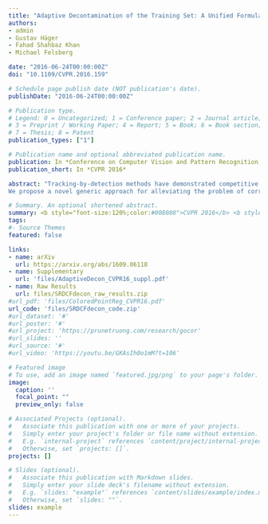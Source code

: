 ```yaml
---
title: "Adaptive Decontamination of the Training Set: A Unified Formulation for Discriminative Visual Tracking"
authors:
- admin
- Gustav Häger
- Fahad Shahbaz Khan
- Michael Felsberg

date: "2016-06-24T00:00:00Z"
doi: "10.1109/CVPR.2016.159"

# Schedule page publish date (NOT publication's date).
publishDate: "2016-06-24T00:00:00Z"

# Publication type.
# Legend: 0 = Uncategorized; 1 = Conference paper; 2 = Journal article;
# 3 = Preprint / Working Paper; 4 = Report; 5 = Book; 6 = Book section;
# 7 = Thesis; 8 = Patent
publication_types: ["1"]

# Publication name and optional abbreviated publication name.
publication: In *Conference on Computer Vision and Pattern Recognition, CVPR 2016*
publication_short: In *CVPR 2016*

abstract: "Tracking-by-detection methods have demonstrated competitive performance in recent years. In these approaches, the tracking model heavily relies on the quality of the training set. Due to the limited amount of labeled training data, additional samples need to be extracted and labeled by the tracker itself. This often leads to the inclusion of corrupted training samples, due to occlusions, misalignments and other perturbations. Existing tracking-by-detection methods either ignore this problem, or employ a separate component for managing the training set.
We propose a novel generic approach for alleviating the problem of corrupted training samples in tracking-by-detection frameworks. Our approach dynamically manages the training set by estimating the quality of the samples. Contrary to existing approaches, we propose a unified formulation by minimizing a single loss over both the target appearance model and the sample quality weights. The joint formulation enables corrupted samples to be down-weighted while increasing the impact of correct ones. Experiments are performed on three benchmarks: OTB-2015 with 100 videos, VOT-2015 with 60 videos, and Temple-Color with 128 videos. On the OTB-2015, our unified formulation significantly improves the baseline, with a gain of 3.8% in mean overlap precision. Finally, our method achieves state-of-the-art results on all three datasets. "

# Summary. An optional shortened abstract.
summary: <b style="font-size:120%;color:#008080">CVPR 2016</b> <b style="font-size:120%;color:#E08040"></b><br> A unified formulation for alleviating the problem of corrupted training samples in tracking-by-detection methods.
tags:
#- Source Themes
featured: false

links:
- name: arXiv
  url: https://arxiv.org/abs/1609.06118
- name: Supplementary
  url: 'files/AdaptiveDecon_CVPR16_suppl.pdf'
- name: Raw Results
  url: files/SRDCFdecon_raw_results.zip
#url_pdf: 'files/ColoredPointReg_CVPR16.pdf'
url_code: 'files/SRDCFdecon_code.zip'
#url_dataset: '#'
#url_poster: '#'
#url_project: 'https://prunetruong.com/research/gocor'
#url_slides: ''
#url_source: '#'
#url_video: 'https://youtu.be/GKAsIh0o1mM?t=106'

# Featured image
# To use, add an image named `featured.jpg/png` to your page's folder. 
image:
  caption: ''
  focal_point: ""
  preview_only: false

# Associated Projects (optional).
#   Associate this publication with one or more of your projects.
#   Simply enter your project's folder or file name without extension.
#   E.g. `internal-project` references `content/project/internal-project/index.md`.
#   Otherwise, set `projects: []`.
projects: []

# Slides (optional).
#   Associate this publication with Markdown slides.
#   Simply enter your slide deck's filename without extension.
#   E.g. `slides: "example"` references `content/slides/example/index.md`.
#   Otherwise, set `slides: ""`.
slides: example
---
```



